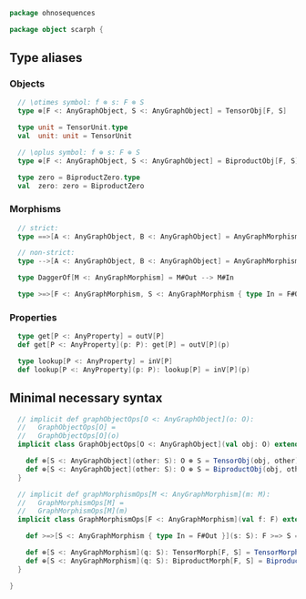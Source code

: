 
```scala
package ohnosequences

package object scarph {
```

## Type aliases
### Objects

```scala
  // \otimes symbol: f ⊗ s: F ⊗ S
  type ⊗[F <: AnyGraphObject, S <: AnyGraphObject] = TensorObj[F, S]

  type unit = TensorUnit.type
  val  unit: unit = TensorUnit

  // \oplus symbol: f ⊕ s: F ⊕ S
  type ⊕[F <: AnyGraphObject, S <: AnyGraphObject] = BiproductObj[F, S]

  type zero = BiproductZero.type
  val  zero: zero = BiproductZero
```

### Morphisms

```scala
  // strict:
  type ==>[A <: AnyGraphObject, B <: AnyGraphObject] = AnyGraphMorphism { type In = A; type Out = B }

  // non-strict:
  type -->[A <: AnyGraphObject, B <: AnyGraphObject] = AnyGraphMorphism { type In <: A; type Out <: B }

  type DaggerOf[M <: AnyGraphMorphism] = M#Out --> M#In

  type >=>[F <: AnyGraphMorphism, S <: AnyGraphMorphism { type In = F#Out }] = Composition[F, S]
```

### Properties

```scala
  type get[P <: AnyProperty] = outV[P]
  def get[P <: AnyProperty](p: P): get[P] = outV[P](p)

  type lookup[P <: AnyProperty] = inV[P]
  def lookup[P <: AnyProperty](p: P): lookup[P] = inV[P](p)
```

## Minimal necessary syntax

```scala
  // implicit def graphObjectOps[O <: AnyGraphObject](o: O):
  //   GraphObjectOps[O] =
  //   GraphObjectOps[O](o)
  implicit class GraphObjectOps[O <: AnyGraphObject](val obj: O) extends AnyVal {

    def ⊗[S <: AnyGraphObject](other: S): O ⊗ S = TensorObj(obj, other)
    def ⊕[S <: AnyGraphObject](other: S): O ⊕ S = BiproductObj(obj, other)
  }

  // implicit def graphMorphismOps[M <: AnyGraphMorphism](m: M):
  //   GraphMorphismOps[M] =
  //   GraphMorphismOps[M](m)
  implicit class GraphMorphismOps[F <: AnyGraphMorphism](val f: F) extends AnyVal {

    def >=>[S <: AnyGraphMorphism { type In = F#Out }](s: S): F >=> S = Composition(f, s)

    def ⊗[S <: AnyGraphMorphism](q: S): TensorMorph[F, S] = TensorMorph(f, q)
    def ⊕[S <: AnyGraphMorphism](q: S): BiproductMorph[F, S] = BiproductMorph(f, q)
  }

}

```




[main/scala/ohnosequences/scarph/axioms.scala]: axioms.scala.md
[main/scala/ohnosequences/scarph/tensor.scala]: tensor.scala.md
[main/scala/ohnosequences/scarph/predicates.scala]: predicates.scala.md
[main/scala/ohnosequences/scarph/impl/biproducts.scala]: impl/biproducts.scala.md
[main/scala/ohnosequences/scarph/impl/tensors.scala]: impl/tensors.scala.md
[main/scala/ohnosequences/scarph/impl/evals.scala]: impl/evals.scala.md
[main/scala/ohnosequences/scarph/impl/distributivity.scala]: impl/distributivity.scala.md
[main/scala/ohnosequences/scarph/impl/relations.scala]: impl/relations.scala.md
[main/scala/ohnosequences/scarph/impl/category.scala]: impl/category.scala.md
[main/scala/ohnosequences/scarph/rewrites.scala]: rewrites.scala.md
[main/scala/ohnosequences/scarph/package.scala]: package.scala.md
[main/scala/ohnosequences/scarph/arities.scala]: arities.scala.md
[main/scala/ohnosequences/scarph/objects.scala]: objects.scala.md
[main/scala/ohnosequences/scarph/writes.scala]: writes.scala.md
[main/scala/ohnosequences/scarph/biproduct.scala]: biproduct.scala.md
[main/scala/ohnosequences/scarph/schemas.scala]: schemas.scala.md
[main/scala/ohnosequences/scarph/morphisms.scala]: morphisms.scala.md
[main/scala/ohnosequences/scarph/syntax/package.scala]: syntax/package.scala.md
[main/scala/ohnosequences/scarph/syntax/objects.scala]: syntax/objects.scala.md
[main/scala/ohnosequences/scarph/syntax/writes.scala]: syntax/writes.scala.md
[main/scala/ohnosequences/scarph/syntax/morphisms.scala]: syntax/morphisms.scala.md
[main/scala/ohnosequences/scarph/isomorphisms.scala]: isomorphisms.scala.md
[test/scala/ohnosequences/scarph/TwitterQueries.scala]: ../../../../test/scala/ohnosequences/scarph/TwitterQueries.scala.md
[test/scala/ohnosequences/scarph/impl/dummy.scala]: ../../../../test/scala/ohnosequences/scarph/impl/dummy.scala.md
[test/scala/ohnosequences/scarph/impl/writes.scala]: ../../../../test/scala/ohnosequences/scarph/impl/writes.scala.md
[test/scala/ohnosequences/scarph/impl/dummyTest.scala]: ../../../../test/scala/ohnosequences/scarph/impl/dummyTest.scala.md
[test/scala/ohnosequences/scarph/TwitterSchema.scala]: ../../../../test/scala/ohnosequences/scarph/TwitterSchema.scala.md
[test/scala/ohnosequences/scarph/asserts.scala]: ../../../../test/scala/ohnosequences/scarph/asserts.scala.md
[test/scala/ohnosequences/scarph/SchemaCreation.scala]: ../../../../test/scala/ohnosequences/scarph/SchemaCreation.scala.md
[test/scala/ohnosequences/scarph/implicitSearch.scala]: ../../../../test/scala/ohnosequences/scarph/implicitSearch.scala.md